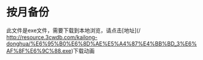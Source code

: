 # 按月备份

此文件是exe文件，需要下载到本地浏览，请点击[地址](/ http://resource.3cwdb.com/kailong-donghua/%E6%95%B0%E6%8D%AE%E5%A4%87%E4%BB%BD_3%E6%AF%8F%E6%9C%88.exe)下载动画

